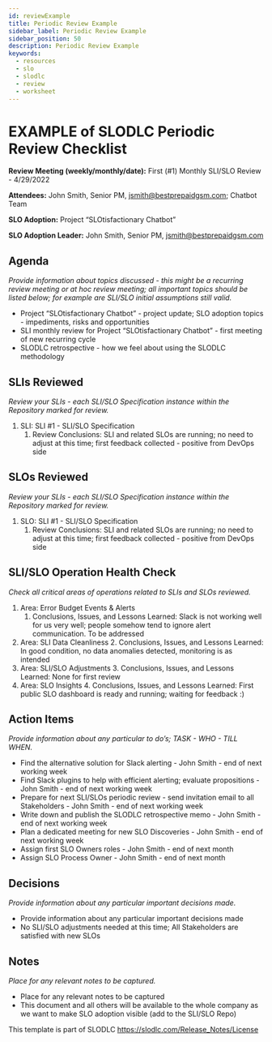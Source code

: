 ```yaml
---
id: reviewExample
title: Periodic Review Example
sidebar_label: Periodic Review Example
sidebar_position: 50
description: Periodic Review Example
keywords:
  - resources
  - slo
  - slodlc
  - review
  - worksheet
---
```

# EXAMPLE of SLODLC Periodic Review Checklist

**Review Meeting (weekly/monthly/date):** First (#1) Monthly SLI/SLO Review - 4/29/2022

**Attendees:** John Smith, Senior PM, jsmith@bestprepaidgsm.com; Chatbot Team

**SLO Adoption:** Project “SLOtisfactionary Chatbot”

**SLO Adoption Leader:** John Smith, Senior PM, jsmith@bestprepaidgsm.com


## Agenda

_Provide information about topics discussed - this might be a recurring review meeting or at hoc review meeting; all important topics should be listed below; for example are SLI/SLO initial assumptions still valid._



* Project “SLOtisfactionary Chatbot” - project update; SLO adoption topics - impediments, risks and opportunities
* SLI monthly review for Project “SLOtisfactionary Chatbot” - first meeting of new recurring cycle
* SLODLC retrospective - how we feel about using the SLODLC methodology


## SLIs Reviewed

_Review your SLIs - each SLI/SLO Specification instance within the Repository marked for review._



1. SLI: SLI #1 -  SLI/SLO Specification
    1. Review Conclusions: SLI and related SLOs are running; no need to adjust at this time; first feedback collected - positive from DevOps side


## SLOs Reviewed

_Review your SLIs - each SLI/SLO Specification instance within the Repository marked for review._



1. SLO: SLI #1 -  SLI/SLO Specification
    1. Review Conclusions: SLI and related SLOs are running; no need to adjust at this time; first feedback collected - positive from DevOps side


## SLI/SLO Operation Health Check

_Check all critical areas of operations related to SLIs and SLOs reviewed._



1. Area: Error Budget Events & Alerts
    1. Conclusions, Issues, and Lessons Learned: Slack is not working well for us very well; people somehow tend to ignore alert communication. To be addressed
2. Area: SLI Data Cleanliness
    2. Conclusions, Issues, and Lessons Learned: In good condition, no data anomalies detected, monitoring is as intended
3. Area: SLI/SLO Adjustments
    3. Conclusions, Issues, and Lessons Learned: None for first review
4. Area: SLO Insights
    4. Conclusions, Issues, and Lessons Learned: First public SLO dashboard is ready and  running; waiting for feedback :)


## Action Items

_Provide information about any particular to do’s; TASK - WHO - TILL WHEN._



* Find the alternative solution for Slack alerting - John Smith - end of next working week
* Find Slack plugins to help with efficient alerting; evaluate propositions - John Smith - end of next working week
* Prepare for next SLI/SLOs periodic review - send invitation email to all Stakeholders  - John Smith - end of next working week
* Write down and publish the SLODLC retrospective memo - John Smith - end of next working week
* Plan a dedicated meeting for new SLO Discoveries  - John Smith - end of next working week
* Assign first SLO Owners roles - John Smith - end of next month
* Assign SLO Process Owner - John Smith - end of next month


## Decisions

_Provide information about any particular important decisions made._



* Provide information about any particular important decisions made
* No SLI/SLO adjustments needed at this time; All Stakeholders are satisfied with new SLOs


## Notes

_Place for any relevant notes to be captured._



* Place for any relevant notes to be captured
* This document and all others will be available to the whole company as we want to make SLO adoption visible (add to the SLI/SLO Repo)


This template is part of SLODLC https://slodlc.com/Release_Notes/License
